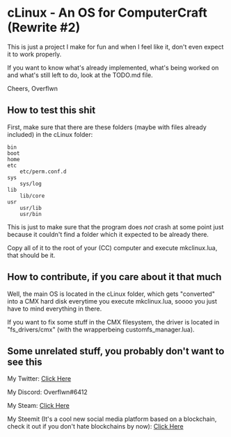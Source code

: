 # cLinux - An OS for ComputerCraft (Rewrite #2)

This is just a project I make for fun and when I feel like it, don't even expect it to work properly.

If you want to know what's already implemented, what's being worked on and what's still left to do, look at the TODO.md file.

Cheers,
Overflwn

## How to test this shit

First, make sure that there are these folders (maybe with files already included) in the cLinux folder:
```
bin
boot
home
etc
	etc/perm.conf.d
sys
	sys/log
lib
	lib/core
usr
	usr/lib
	usr/bin
```
This is just to make sure that the program does _not_ crash at some point just because it couldn't find a folder which it expected to be already there.


Copy all of it to the root of your (CC) computer and execute mkclinux.lua, that should be it.

## How to contribute, if you care about it that much

Well, the main OS is located in the cLinux folder, which gets "converted" into a CMX hard disk everytime you execute mkclinux.lua, soooo you just have to mind everything in there.

If you want to fix some stuff in the CMX filesystem, the driver is located in "fs_drivers/cmx" (with the wrapperbeing customfs_manager.lua).

## Some unrelated stuff, you probably don't want to see this

My Twitter: [Click Here](https://www.twitter.com/Overflwn)

My Discord: Overflwn#6412

My Steam: [Click Here](https://www.steamcommunity.com/id/Overflwn)

My Steemit (It's a cool new social media platform based on a blockchain, check it out if you don't hate blockchains by now): [Click Here](https://www.steemit.com/@piorjade)
